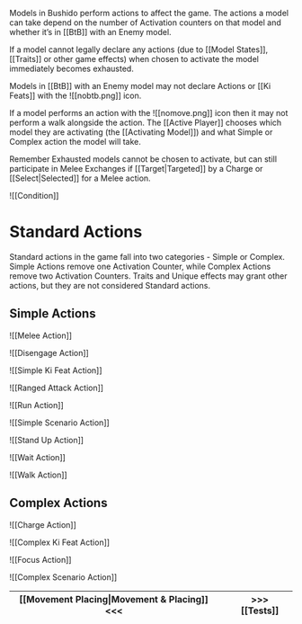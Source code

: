 Models in Bushido perform actions to affect the game. The actions a model can take depend on the number of Activation counters on that model and whether it’s in [[BtB]] with an Enemy model.

If a model cannot legally declare any actions (due to [[Model States]], [[Traits]] or other game effects) when chosen to activate the model immediately becomes exhausted.

Models in [[BtB]] with an Enemy model may not declare Actions or [[Ki Feats]] with the ![[nobtb.png]] icon.

If a model performs an action with the ![[nomove.png]] icon then it may not perform a walk alongside the action. The [[Active Player]] chooses which model they are activating (the [[Activating Model]]) and what Simple or Complex action the model will take.

Remember Exhausted models cannot be chosen to activate, but can still participate in Melee Exchanges if [[Target|Targeted]] by a Charge or [[Select|Selected]] for a Melee action.

![[Condition]]
# Standard Actions
Standard actions in the game fall into two categories - Simple or Complex. Simple Actions remove one Activation Counter, while Complex Actions remove two Activation Counters. Traits and Unique effects may grant other actions, but they are not considered Standard actions.
## Simple Actions

![[Melee Action]]

![[Disengage Action]]

![[Simple Ki Feat Action]]

![[Ranged Attack Action]]

![[Run Action]]

![[Simple Scenario Action]]

![[Stand Up Action]]

![[Wait Action]]

![[Walk Action]]
## Complex Actions

![[Charge Action]]

![[Complex Ki Feat Action]]

![[Focus Action]]

![[Complex Scenario Action]]

| [[Movement Placing\|Movement & Placing]] <<< |     | >>> [[Tests]] |
| -------------------------------------------- | --- | ------------- |
